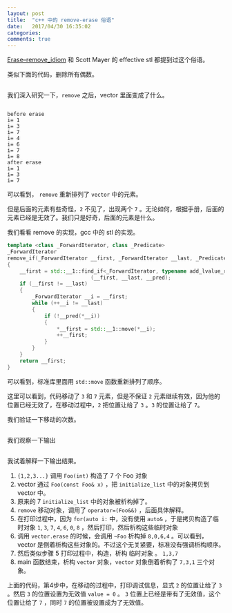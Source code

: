 ```yaml
---
layout: post
title:  "c++ 中的 remove-erase 俗语"
date:   2017/04/30 16:35:02
categories:
comments: true
---
```


[Erase–remove_idiom](https://en.wikipedia.org/wiki/Erase–remove_idiom)
 和 Scott Mayer 的 effective stl 都提到过这个俗语。

类似下面的代码，删除所有偶数。


```{.cpp include=cpp_src/remove_erase.cpp}
```


我们深入研究一下，`remove` 之后，vector 里面变成了什么。


```{.cpp include=cpp_src/remove_erase_2.cpp}
```


```
before erase
i= 1
i= 3
i= 7
i= 4
i= 6
i= 7
i= 8
after erase
i= 1
i= 3
i= 7
```

可以看到， `remove` 重新排列了 `vector`  中的元素。

但是后面的元素有些奇怪，`2` 不见了，出现两个 `7` 。无论如何，根据手册，后面的元素已经是无效了。我们只是好奇，后面的元素是什么。


我们看看 remove 的实现，gcc 中的 stl 的实现。

```cpp
template <class _ForwardIterator, class _Predicate>
_ForwardIterator
remove_if(_ForwardIterator __first, _ForwardIterator __last, _Predicate __pred)
{
    __first = std::__1::find_if<_ForwardIterator, typename add_lvalue_reference<_Predicate>::type>
                           (__first, __last, __pred);
    if (__first != __last)
    {
        _ForwardIterator __i = __first;
        while (++__i != __last)
        {
            if (!__pred(*__i))
            {
                *__first = std::__1::move(*__i);
                ++__first;
            }
        }
    }
    return __first;
}
```

可以看到，标准库里面用 `std::move` 函数重新排列了顺序。

这里可以看到，代码移动了 `3` 和 `7` 元素，但是不保证 `2` 元素继续有效，因为他的位置已经无效了，在移动过程中，`2` 把位置让给了 `3` 。`3` 的位置让给了 `7`。

我们验证一下移动的次数。

```{.cpp include=cpp_src/remove_erase_3.cpp}
```

我们观察一下输出
```{.plain include=cpp_src/remove_erase_3.out}
```

我试着解释一下输出结果。

 1. `{1,2,3...}` 调用 `Foo(int)` 构造了 7 个  Foo 对象
 2. vector 通过 `Foo(const Foo& x)` ，把 `initialize_list` 中的对象拷贝到 vector 中。
 3. 原来的 7  `initialize_list` 中的对象被析构掉了。
 4. `remove` 移动对象，调用了 `operator=(Foo&&)` ，后面具体解释。
 5. 在打印过程中，因为 `for(auto i:` 中，没有使用 `auto&` ，于是拷贝构造了临时对象 `1`, `3`, `7`, `4`, `6`, `0`, `8` ，然后打印，然后析构这些临时对象
 6. 调用 `vector.erase` 的时候，会调用 `~Foo` 析构掉 `8,0,6,4` 。可以看到，vector 是倒着析构这些对象的。不过这个无关紧要，标准没有强调析构顺序。
 7. 然后类似步骤 5 打印过程中，构造，析构 临时对象 。 `1,3,7`
 8. main 函数结束，析构 `vector` 对象，`vector` 对象倒着析构了 `7,3,1` 三个对象。


上面的代码，第4步中，在移动的过程中，打印调试信息，显式 `2` 的位置让给了 `3` 。然后 `3` 的位置设置为无效值 `value = 0` 。 `3` 位置上已经是带有了无效值，这个位置让给了 `7` ，同时 `7` 的位置被设置成为了无效值。
